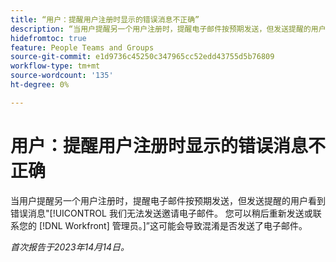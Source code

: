 ```yaml
---
title: “用户：提醒用户注册时显示的错误消息不正确”
description: “当用户提醒另一个用户注册时，提醒电子邮件按预期发送，但发送提醒的用户看到错误消息：我们无法发送邀请电子邮件。 您可以尝试稍后重新发送，或与Workfront管理员交谈。 这可能会导致对是否发送了电子邮件产生混淆。”
hidefromtoc: true
feature: People Teams and Groups
source-git-commit: e1d9736c45250c347965cc52edd43755d5b76809
workflow-type: tm+mt
source-wordcount: '135'
ht-degree: 0%

---
```



# 用户：提醒用户注册时显示的错误消息不正确

当用户提醒另一个用户注册时，提醒电子邮件按预期发送，但发送提醒的用户看到错误消息&quot;[!UICONTROL 我们无法发送邀请电子邮件。 您可以稍后重新发送或联系您的 [!DNL Workfront] 管理员。]”这可能会导致混淆是否发送了电子邮件。

_首次报告于2023年14月14日。_
